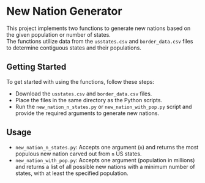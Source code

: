 # New Nation Generator

This project implements two functions to generate new nations based on the given population or number of states.   
The functions utilize data from the `usstates.csv` and `border_data.csv` files to determine contiguous states and their populations.

## Getting Started

To get started with using the functions, follow these steps:
- Download the `usstates.csv` and `border_data.csv` files.
- Place the files in the same directory as the Python scripts.
- Run the `new_nation_n_states.py` or `new_nation_with_pop.py` script and provide the required arguments to generate new nations.

## Usage

- `new_nation_n_states.py`: Accepts one argument (`n`) and returns the most populous new nation carved out from `n` US states.
- `new_nation_with_pop.py`: Accepts one argument (population in millions) and returns a list of all possible new nations with a minimum number of states, with at least the specified population.
